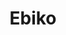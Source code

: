 ---
layout: place
title: "Ebiko"
permalink: /california/oakland/ebiko.html
stateAbbr: CA
stateName: California
cityName: Oakland
seo:
  name: "Ebiko"
  type: Restaurant
  links: http://ebikosushi.com/
description: "Ebiko serves delicious sushi in Oakland, California. Try fresh Japanese dishes for a great dining experience. "
place_id: ChIJgRDCFnB9hYARm0CqfprunqQ
photos:
  - name: >-
      places/ChIJgRDCFnB9hYARm0CqfprunqQ/photos/AeeoHcKebWY7Abqs2mEmm6hU8J7Cyeps89Nwwqhf9cGgqmJ3Z1zCZ45BSi6C5OfRe4ihnJRA7Vpk5PhktGdA6pBonusBe5bnEjPG2GO_AqEMfXkooqnyLRuvIdFwUys-Q2KJ_U-wm8SImCxdus2uqrPWIOKvp8X896_P7JfWwVwnO5PDsgE-WUbKdGMZpRTlf0s-X8DHJRmc8FmuCUKeNhJLaHtt6ZeaMWmbRqJfmzOYkl6Y0S33xex7UN2OB2nxyXYdnN2JXFPnk9Q8wMWNIw0koAgorGxphgJpNxOn2IP-JUobYQ
    widthPx: 1972
    heightPx: 2376
    authorAttributions:
      - displayName: Ebiko
        uri: https://maps.google.com/maps/contrib/111154307912357761485
        photoUri: >-
          https://lh3.googleusercontent.com/a/ACg8ocKnHtpeudcSpbNvgt-U0rMNEuNT7541v6JupDUiIjSusjXs5Q=s100-p-k-no-mo
    flagContentUri: >-
      https://www.google.com/local/imagery/report/?cb_client=maps_api_places.places_api&image_key=!1e10!2sAF1QipO9ZmP-rpjfUJZJ4jy6M-glp6K9VAys5zpQ1dAT&hl=en-US
    googleMapsUri: >-
      https://www.google.com/maps/place//data=!3m4!1e2!3m2!1sAF1QipO9ZmP-rpjfUJZJ4jy6M-glp6K9VAys5zpQ1dAT!2e10!4m2!3m1!1s0x80857d7016c21081:0xa49eee9a7eaa409b
  - name: >-
      places/ChIJgRDCFnB9hYARm0CqfprunqQ/photos/AeeoHcKJhqalu35P71RDq40FS4_kEVkKeNgt0KIXJVSu6e147xgE3tc-Is90TVOfVp8MF90hoc_LCLSWmM7Yi5kdgs-mXZuswbjxHgY6aHtnMPDM3fYKA8LQ0BBNJx_o8ScDeoR5S7d74JjBAfZQ2XKDsrSfUd8d1Llb5MUR-9eh7kDFw416rWC4zMe2Wg75NvIhccaaPf3_uvUSrPPutY0infJ3B2nwDgpZofzD0FdEscMWGecW69wXGtOgtGV_4raVdqaed_pU5ikGjWY0PpMKT8vnaXH1FU-2jkmhnsJdrCSRkA
    widthPx: 1575
    heightPx: 1495
    authorAttributions:
      - displayName: Ebiko
        uri: https://maps.google.com/maps/contrib/111154307912357761485
        photoUri: >-
          https://lh3.googleusercontent.com/a/ACg8ocKnHtpeudcSpbNvgt-U0rMNEuNT7541v6JupDUiIjSusjXs5Q=s100-p-k-no-mo
    flagContentUri: >-
      https://www.google.com/local/imagery/report/?cb_client=maps_api_places.places_api&image_key=!1e10!2sAF1QipOrYgPZxAi9DeEft80XxOLD0lisr3emVSo8agzu&hl=en-US
    googleMapsUri: >-
      https://www.google.com/maps/place//data=!3m4!1e2!3m2!1sAF1QipOrYgPZxAi9DeEft80XxOLD0lisr3emVSo8agzu!2e10!4m2!3m1!1s0x80857d7016c21081:0xa49eee9a7eaa409b
  - name: >-
      places/ChIJgRDCFnB9hYARm0CqfprunqQ/photos/AeeoHcI33nkilrQcXpkCcqGyK8UWXIw275mgr1UFWxpYdg4pEAWnTCUk2ehsFCHmykDKnQwqFmHx7wvQkV0sIuJDWIx30-USUoBZw1gUlVyMlLaEZj5-uyPcBVHy9C46qRLSzXqUB1IAu__0VHebb6Ir4x6_LQgtBJs8wy2r2I0VH06y2BbwVgrR9TEb6t02NSsoS_dTqUmfii3WzueLEtGgJ945ocgOofB6TTCQWFyviB1s46t6UzFX5wKFhmpIbwWCeG59Dcelh0t49bzs9iRnSoac48Bf1tGGFO_b6hwUQz14LfW3H1Iox4wlVcR2krPC4y9NfSoqnuzE40EkGlQVajnSdC7JAxgjS5EEFo0v95aLtoqoQu9cMcX5frKT1N5UTCgPXO3UHGsFmxLkziHIZcuS0RZ-D_uRZ5O28erPz9QCdtca
    widthPx: 4800
    heightPx: 3600
    authorAttributions:
      - displayName: Juniper Moon
        uri: https://maps.google.com/maps/contrib/109804280665665977827
        photoUri: >-
          https://lh3.googleusercontent.com/a-/ALV-UjXz3JsNd29rcf3J7nd4HkV3JMhjP6H9Qkw4ifRV9QVF1gguh2p9=s100-p-k-no-mo
    flagContentUri: >-
      https://www.google.com/local/imagery/report/?cb_client=maps_api_places.places_api&image_key=!1e10!2sCIHM0ogKEICAgIDb2NjEsQE&hl=en-US
    googleMapsUri: >-
      https://www.google.com/maps/place//data=!3m4!1e2!3m2!1sCIHM0ogKEICAgIDb2NjEsQE!2e10!4m2!3m1!1s0x80857d7016c21081:0xa49eee9a7eaa409b
  - name: >-
      places/ChIJgRDCFnB9hYARm0CqfprunqQ/photos/AeeoHcIClgK61REv1UKu1O68usx2k09I5X8XQCsPPuWp0X6yZZFqxKNI7wqsOfw3Fp97FsTr3hxLzJVYETSLvVjbalQMWUGPH6J5EotKrnL1l_DKR1oHUask4c3lPqykVuhuqzrTL3Re_agv4RRmhZCF_BTsp19X_83ZPtDIXpPJrrO107xNsaNXnsOyLRPfKlVvTAYIo10gCumwIojXmJMtbLzDLKByKG-GUNK5-RozzVL0vNkskCqcXBl3izseg8vjgvLNsY3C3M0Ew4P205ho3eJLp3FTsjaQgypiAKuZ2AK2ZXHwilHj5ihBL1sI3s9w_efs5pBjioiaEjXiZJRKGMOstmFVXGOGVUQnkeqPhSbiTGcPzmcaPW4mUF26eC9g3S6aC_CDXUqo_DlFwKmMcCIJgv5OYqHgMq3S4mKJOJdPuEs
    widthPx: 4800
    heightPx: 3600
    authorAttributions:
      - displayName: Ann Koppuzha
        uri: https://maps.google.com/maps/contrib/102210318785711285666
        photoUri: >-
          https://lh3.googleusercontent.com/a-/ALV-UjVO3YeHTqH12tgfcRhuIGbrltYYaurXBzuiCAIlMS74TM7UdKLIDw=s100-p-k-no-mo
    flagContentUri: >-
      https://www.google.com/local/imagery/report/?cb_client=maps_api_places.places_api&image_key=!1e10!2sCIHM0ogKEICAgMCA4f_smQE&hl=en-US
    googleMapsUri: >-
      https://www.google.com/maps/place//data=!3m4!1e2!3m2!1sCIHM0ogKEICAgMCA4f_smQE!2e10!4m2!3m1!1s0x80857d7016c21081:0xa49eee9a7eaa409b
  - name: >-
      places/ChIJgRDCFnB9hYARm0CqfprunqQ/photos/AeeoHcLoy7TmZa9ug8ESR7F0_Ccub0P5OBehpyfzVpVdLI4urjl890tkWG0LOuJvSIJhKHwGUcqxzRQ7bvDA_WJVS5QSIYyGAeUmWZEV8mDwT-LsOCSAcK5BX8MotODUtsJ5v4dRzLYcQiTit6_SHTbkmf5DuIV0HL-_sUYRrEUomJJP4Z3mN4NqpgwOyK2GX2q6os_R49ybqy8usIsrF6RgJFEZVMy_9GJaFPJQNGdlgeP8zka9uj8AGeLvLZCTpdCilPYBlzUShCWVOmaOYoh8Vofu8FJJ9OabVxrqLvfFIbrjl9_2nHWgiVp8nwoHRuR6i4RigJ5xPmkO2StVHUma4GVMiDqoYOyerqkFQmc5pKIvfcp8naGErt-Td9DpaiP3beWGOCW6eStFgeIIUFzSOgQrlxIuS5cG2yLjNYwRVZVXuT9J
    widthPx: 2268
    heightPx: 4032
    authorAttributions:
      - displayName: Christine Uyemura
        uri: https://maps.google.com/maps/contrib/112818123607003087369
        photoUri: >-
          https://lh3.googleusercontent.com/a-/ALV-UjU6ORuBrwpAUttldquTynxblbK4IRDsHkrFaFHTm3QuXxalH527EQ=s100-p-k-no-mo
    flagContentUri: >-
      https://www.google.com/local/imagery/report/?cb_client=maps_api_places.places_api&image_key=!1e10!2sCIHM0ogKEICAgMDIjqCRkwE&hl=en-US
    googleMapsUri: >-
      https://www.google.com/maps/place//data=!3m4!1e2!3m2!1sCIHM0ogKEICAgMDIjqCRkwE!2e10!4m2!3m1!1s0x80857d7016c21081:0xa49eee9a7eaa409b
  - name: >-
      places/ChIJgRDCFnB9hYARm0CqfprunqQ/photos/AeeoHcLQwEOWifwU2U5bbOaCLq2ap-9ezWC6ey74VgzUyCIucLkp2hYJlM9oRp6Gc_BJxJUZcss6iEoyi7DQONUIWgkg3EhrVl9UogAbSVMJNiK2LTrbJp-CATeEdSNaR5-9gT6zEPSUEZJyqaupMKjs7ctwo8k2j-wedXV6ESRUTXLOsZKkCPc5PzP7P2vYMzqpinp4POb5GP86IFALCedcprzP-_89e1RhKpfaDXQ98umRty0ilKBIODxPMgaZuYdtZE4pu30fIKVRpGoc9dPTvD7fh_BsYeCW56k21dE_M3JN_VKPlJfg8452Ft8dYViKMz-_WQ3i57Uxv0JIbpmxcPma382aG9MHkBkxVbd8fLTjT_r54pw08orYwBDmJ3qEM12dBwaKZb1glETmsdyYgzbJjhjDGtse660ZHtvqcwU
    widthPx: 3024
    heightPx: 4032
    authorAttributions:
      - displayName: Jean L
        uri: https://maps.google.com/maps/contrib/102256588997957643557
        photoUri: >-
          https://lh3.googleusercontent.com/a-/ALV-UjUIIrx8ql5rNXjH3UmZqCSLLngrPNPQouyLQGzaRKEduv8zHum3vg=s100-p-k-no-mo
    flagContentUri: >-
      https://www.google.com/local/imagery/report/?cb_client=maps_api_places.places_api&image_key=!1e10!2sCIHM0ogKEICAgICbzIyfag&hl=en-US
    googleMapsUri: >-
      https://www.google.com/maps/place//data=!3m4!1e2!3m2!1sCIHM0ogKEICAgICbzIyfag!2e10!4m2!3m1!1s0x80857d7016c21081:0xa49eee9a7eaa409b
  - name: >-
      places/ChIJgRDCFnB9hYARm0CqfprunqQ/photos/AeeoHcJam6ld87w78RYOCjl2in350WGN2tCJeJcwA4DwE0YOab_eTUE3SJnaJqiNhAxp9r1QJDhUT1iZoznkswKc3EvoaN13Zmz7X6LhnMGXI8w2bDFXBkBpYxaYMOR6dbpO6ZNRE5-VwjQbUB6GRco0UuLRySvodGsDUj-CzmuUMVBrbwBRBbFLjvpyuGNjyLotFzonOStnrE0Yjoykcc5N5st3aa90MpsPFr1IaJU67iOR1qsSrY39Z4xOajgZawviRua3EgeIGyTt9VWezd09prBTw_tgSH7XpSE_U48I8tJ9thWPkYWmZrGUOquvzr5LxdCWdFx5yYC3d_20jnoemye1y6FwYPj16iGysTegfnZqzjoYKv60y0RzJZfPK-ZcahF8GG5Bmeb0fn8UQCJq2y3ih2T5b6c8_zZvUo4VyjNIemss
    widthPx: 4080
    heightPx: 3072
    authorAttributions:
      - displayName: N'Dozie Matingou
        uri: https://maps.google.com/maps/contrib/100874090599933689845
        photoUri: >-
          https://lh3.googleusercontent.com/a-/ALV-UjVDR0PRAAmCrnctquqROmcYid5_RGySaA7PPeQ5zggixDs11jN3Qw=s100-p-k-no-mo
    flagContentUri: >-
      https://www.google.com/local/imagery/report/?cb_client=maps_api_places.places_api&image_key=!1e10!2sCIHM0ogKEICAgIC99PT5ygE&hl=en-US
    googleMapsUri: >-
      https://www.google.com/maps/place//data=!3m4!1e2!3m2!1sCIHM0ogKEICAgIC99PT5ygE!2e10!4m2!3m1!1s0x80857d7016c21081:0xa49eee9a7eaa409b
  - name: >-
      places/ChIJgRDCFnB9hYARm0CqfprunqQ/photos/AeeoHcIhCoeQq9JKxzf-8GQKL_tZ9w8GcYgvw4iNRokpnnATlxUZqjEskQlDEIHk8Aa-KtOujCvmySNad3Mh5MLDbhCejdem8REi9pYxp7n48bIZoWLB9SxrEdpMKNwb1_35I1K0whbb7C6J4TDZti2FvVoWEd2mJfLNmRPAq5cxX2UyKbA7iQ5uUxWSL8oZuVgtVxOkUCBnYX1eI5XkXE-Af5Xm-FRkiRl-xRpSGIxOPiWAWVH0w5UCgdnhzqCWq_evSldIJs-i-qsD8PSN71DX47z4ahzA7i4J3N7Jns6HzxSviFeNmzeqbZd30PzOB7DRIWomwH5pVv-I4l2gHkwqzbjPHGuAQWBOtrBypjQ5s_le7vMjj4YkeVe6cT3zCOWg8azVb6XlRxYSL1gp3KDh2T6GsYZlQUJpmyXAfekUgjeP8WvtNKM-PgFron4_IeYn
    widthPx: 3072
    heightPx: 4080
    authorAttributions:
      - displayName: Andrew “jc” Chang
        uri: https://maps.google.com/maps/contrib/111574532729357790876
        photoUri: >-
          https://lh3.googleusercontent.com/a-/ALV-UjX5MKPNju2GorK0qGVL5mOnJDZfqN4fH-0kDl3e8KcBPB0hUvUH=s100-p-k-no-mo
    flagContentUri: >-
      https://www.google.com/local/imagery/report/?cb_client=maps_api_places.places_api&image_key=!1e10!2sCIABIhAA3gzHmSi9imekbrkACYTM&hl=en-US
    googleMapsUri: >-
      https://www.google.com/maps/place//data=!3m4!1e2!3m2!1sCIABIhAA3gzHmSi9imekbrkACYTM!2e10!4m2!3m1!1s0x80857d7016c21081:0xa49eee9a7eaa409b
  - name: >-
      places/ChIJgRDCFnB9hYARm0CqfprunqQ/photos/AeeoHcIdlgregF4h9RjPYLmXLInOc7vEC1k29Qfha4w59_dtwCFj2M1qmn3_Lw9ygvyjqk7LeFfttQo9mkAFnTIaqx1DO-MSOjXSv5sRgdby-wTznsWd-3012A_yuQ-S57hmsxvYye6pnfO5yHV6HB1i3zm--MRgGbI-PivARHRnxoKamftmbhAkkNOSJWQv2DdIplgXSh_6gF4JmDf9T5C3pcK4iWOWR608O2_B5zNFmpVSk8SJ13fhK8Fm0OGz1FBbXp570cytLl-t5c9Yc-chvSVOL-JydtCyHRk4i16CyD4yUaxVJ9PgBoEpmhPkd8-ENjiQM2cbJUeGGEZ3QLqH4fDmNYqZZbjhxwOFCk2tZRBd5BMls0wG0KNoAB6bS8WQcYBG61bHPVQbBTeQ3sZBMsNBG6SobfH39zPCw36cUB0G9jbn
    widthPx: 3024
    heightPx: 4032
    authorAttributions:
      - displayName: Kathleen S
        uri: https://maps.google.com/maps/contrib/109383364523945736298
        photoUri: >-
          https://lh3.googleusercontent.com/a-/ALV-UjWjNdoIOgquQVk5E1NxkkRINRUMGjidCe_dhOL9IzAMAKCbH_fG=s100-p-k-no-mo
    flagContentUri: >-
      https://www.google.com/local/imagery/report/?cb_client=maps_api_places.places_api&image_key=!1e10!2sCIHM0ogKEICAgIDdkLHT5wE&hl=en-US
    googleMapsUri: >-
      https://www.google.com/maps/place//data=!3m4!1e2!3m2!1sCIHM0ogKEICAgIDdkLHT5wE!2e10!4m2!3m1!1s0x80857d7016c21081:0xa49eee9a7eaa409b
  - name: >-
      places/ChIJgRDCFnB9hYARm0CqfprunqQ/photos/AeeoHcLEtYqK-BZtGIYqi_ntWmTa47OKbgMM46VUqEzXFefz9xJwRuFPmZwuz4T7-gt0pQf3cUn4w_1D1wrW0b4So5ZtFd0LKlw3Pcnxzo1Pbue73CoFawNIX5aeBWNq5g5omgogz3Xn4qqNkgwkU_cHmcoCcz9WPAHLHhKuiMiA-nu6eIAsyMerVHFQKNvrpdXJdPeN4jeiyph7o2oTevLaCfKdLlv29df7FeOjusZoeTHthOdg19ANnFyUZmln13TrPZPnkYCPoVHpgKTre8JuLJxZz5yF-BURrcBF7vLMWuwWLDtOqgry6Zsr2zPyfCVj6JZQMamkSUqZTwQg-nZTOr3pmN2vPhsyCrw7bo79WOIiVoxoM5VUBIQftG3ORoShC1qHdbLQm2Vyz6Go8azRAB_0pDoPWHL1XUlQogo4aUttCR5w
    widthPx: 3024
    heightPx: 4032
    authorAttributions:
      - displayName: Helene
        uri: https://maps.google.com/maps/contrib/106583518024087535693
        photoUri: >-
          https://lh3.googleusercontent.com/a-/ALV-UjXbSNUXzyTkcHS-rwbVTmFTuKQ_yoTStnlBJL202Y5WipmVAI9dDw=s100-p-k-no-mo
    flagContentUri: >-
      https://www.google.com/local/imagery/report/?cb_client=maps_api_places.places_api&image_key=!1e10!2sCIHM0ogKEICAgMDQjd6n7wE&hl=en-US
    googleMapsUri: >-
      https://www.google.com/maps/place//data=!3m4!1e2!3m2!1sCIHM0ogKEICAgMDQjd6n7wE!2e10!4m2!3m1!1s0x80857d7016c21081:0xa49eee9a7eaa409b
address: 4150 Piedmont Ave, Oakland, CA 94611, USA
street: 4150 Piedmont Ave
city: Oakland
state: CA
zip: '94611'
country: USA
neighborhood: Piedmont Avenue
latitude: '37.826692'
longitude: '-122.251833'
accessibility_options:
  wheelchairAccessibleEntrance: true
business_status: OPERATIONAL
name: Ebiko
google_maps_links:
  directionsUri: >-
    https://www.google.com/maps/dir//''/data=!4m7!4m6!1m1!4e2!1m2!1m1!1s0x80857d7016c21081:0xa49eee9a7eaa409b!3e0
  placeUri: https://maps.google.com/?cid=11862180815857926299
  writeAReviewUri: >-
    https://www.google.com/maps/place//data=!4m3!3m2!1s0x80857d7016c21081:0xa49eee9a7eaa409b!12e1
  reviewsUri: >-
    https://www.google.com/maps/place//data=!4m4!3m3!1s0x80857d7016c21081:0xa49eee9a7eaa409b!9m1!1b1
  photosUri: >-
    https://www.google.com/maps/place//data=!4m3!3m2!1s0x80857d7016c21081:0xa49eee9a7eaa409b!10e5
primary_type: Sushi Restaurant
opening_hours:
  regular: null
  current: null
secondary_opening_hours:
  regular:
    weekdayDescriptions: null
    type: null
  current:
    weekdayDescriptions: null
    type: null
phone: (510) 903-6506
price_level: null
price_range: $10 &ndash; $20
rating: '4.9'
rating_count: 143
website: http://ebikosushi.com/
reviews: null
parking_options: null
payment_options: null
allow_dogs: null
curbside_pickup: null
delivery: null
dine_in: null
good_for_children: null
good_for_groups: null
good_for_sports: null
live_music: null
menu_for_children: null
outdoor_seating: null
reservable: null
restroom: null
serves_beer: null
serves_breakfast: null
serves_brunch: null
serves_cocktails: null
serves_coffee: null
serves_dinner: null
serves_dessert: null
serves_lunch: null
serves_vegetarian_food: null
serves_wine: null
takeout: null
summary: null

---